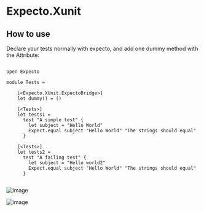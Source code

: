 # Expecto.Xunit

## How to use

Declare your tests normally with expecto, and add one dummy method with the Attribute:

```F#

open Expecto

module Tests =

    [<Expecto.XUnit.ExpectoBridge>]
    let dummy() = ()
    
    [<Tests>]
    let tests1 =
      test "A simple test" {
        let subject = "Hello World"
        Expect.equal subject "Hello World" "The strings should equal"
      }

    [<Tests>]
    let tests2 =
      test "A failing test" {
        let subject = "Hello world2"
        Expect.equal subject "Hello World" "The strings should equal"
      }


```

![image](https://cloud.githubusercontent.com/assets/4236651/23439067/34aee5ae-fe15-11e6-9e24-59f6ec55674d.png)

![image](https://cloud.githubusercontent.com/assets/4236651/23439144/acb7854c-fe15-11e6-9b50-0f3cb479eb3b.png)
